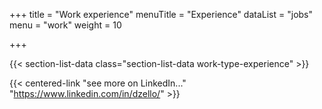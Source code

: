 +++
title = "Work experience"
menuTitle = "Experience"
dataList = "jobs"
menu = "work"
weight = 10

+++

{{< section-list-data class="section-list-data work-type-experience" >}}

{{< centered-link "see more on LinkedIn..." "https://www.linkedin.com/in/dzello/" >}}
